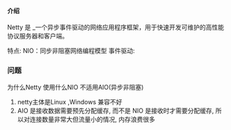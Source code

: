 #### 介绍
Netty 是 _一个异步事件驱动的网络应用程序框架，用于快速开发可维护的高性能协议服务器和客户端。

特点:
NIO：同步非阻塞网络编程模型
事件驱动: 
### 问题
为什么Netty 使用什么NIO 不适用AIO(异步非阻塞) 
1. netty主体是Linux ,Windows 兼容不好
2. AIO 是接收数据需要预先分配缓存, 而不是 NIO 是接收时才需要分配缓存, 所以对连接数量非常大但流量小的情况, 内存浪费很多